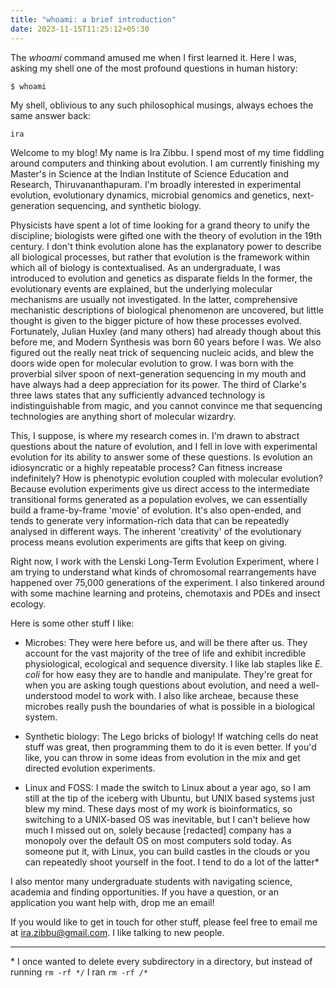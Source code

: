 ```yaml
---
title: "whoami: a brief introduction"
date: 2023-11-15T11:25:12+05:30
---
```




The _whoami_ command amused me when I first learned it. Here I was, asking my shell one of the most profound questions in human history:

```shell
$ whoami                            
```

My shell, oblivious to any such philosophical musings, always echoes the same answer back:

```bash
ira
```

Welcome to my blog! My name is Ira Zibbu. I spend most of my time fiddling around computers and thinking about evolution. I am currently finishing my Master's in Science at the Indian Institute of Science Education and Research, Thiruvananthapuram. I'm broadly interested in experimental evolution, evolutionary dynamics, microbial genomics and genetics, next-generation sequencing, and synthetic biology.

Physicists have spent a lot of time looking for a grand theory to unify the discipline; biologists were gifted one with the theory of evolution in the 19th century. I don't think evolution alone has the explanatory power to describe all biological processes, but rather that evolution is the framework within which all of biology is contextualised. As an undergraduate, I was introduced to evolution and genetics as disparate fields
In the former, the evolutionary events are explained, but the underlying molecular mechanisms are usually not investigated. In the latter, comprehensive mechanistic descriptions of biological phenomenon are uncovered, but little thought is given to the bigger picture of how these processes evolved. Fortunately, Julian Huxley (and many others) had already though about this before me, and Modern Synthesis was born 60 years before I was. We also figured out the really neat trick of sequencing nucleic acids, and blew the doors wide open for molecular evolution to grow. I was born with the proverbial silver spoon of next-generation sequencing in my mouth and have always had a deep appreciation for its power. The third of Clarke's three laws states that any sufficiently advanced technology is indistinguishable from magic, and you cannot convince me that sequencing technologies are anything short of molecular wizardry. 

This, I suppose, is where my research comes in. I'm drawn to abstract questions about the nature of evolution, and I fell in love with experimental evolution for its ability to answer some of these questions. Is evolution an idiosyncratic or a highly repeatable process? Can fitness increase indefinitely? How is phenotypic evolution coupled with molecular evolution? Because evolution experiments give us direct access to the intermediate transitional forms generated as a population evolves, we can essentially build a frame-by-frame 'movie' of evolution. It's also open-ended, and tends to generate very information-rich data that can be repeatedly analysed in different ways. The inherent 'creativity' of the evolutionary process means evolution experiments are gifts that keep on giving.

Right now, I work with the Lenski Long-Term Evolution Experiment, where I am trying to understand what kinds of chromosomal rearrangements have happened over 75,000 generations of the experiment. I also tinkered around with some machine learning and proteins, chemotaxis and PDEs and insect ecology. 

Here is some other stuff I like:

- Microbes: They were here before us, and will be there after us. They account for the vast majority of the tree of life and exhibit incredible physiological, ecological and sequence diversity. I like lab staples like *E. coli* for how easy they are to handle and manipulate. They're great for when you are asking tough questions about evolution, and need a well-understood model to work with. I also like archeae, because these microbes really push the boundaries of what is possible in a biological system. 
  
- Synthetic biology: The Lego bricks of biology! If watching cells do neat stuff was great, then programming them to do it is even better. If you'd like, you can throw in some ideas from evolution in the mix and get directed evolution experiments. 

- Linux and FOSS: I made the switch to Linux about a year ago, so I am still at the tip of the iceberg with Ubuntu, but UNIX based systems just blew my mind. These days most of my work is bioinformatics, so switching to a UNIX-based OS was inevitable, but I can't believe how much I missed out on, solely because \[redacted] company has a monopoly over the default OS on most computers sold today. As someone put it, with Linux, you can build castles in the clouds or you can repeatedly shoot yourself in the foot. I tend to do a lot of the latter*

I also mentor many undergraduate students with navigating science, academia and finding opportunities. If you have a question, or an application you want help with, drop me an email!

If you would like to get in touch for other stuff, please feel free to email me at ira.zibbu@gmail.com. I like talking to new people.

---

\* I once wanted to delete every subdirectory in a directory, but instead of running `rm -rf */` I ran `rm -rf /*` 

